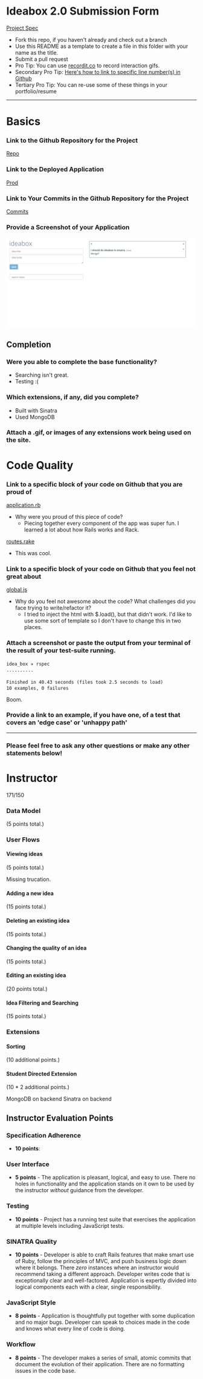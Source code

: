 # Ideabox 2.0 Submission Form
[Project Spec](https://github.com/turingschool/curriculum/blob/master/source/projects/revenge_of_idea_box.markdown)

* Fork this repo, if you haven't already and check out a branch
* Use this README as a template to create a file in this folder with your name as the title.
* Submit a pull request
* Pro Tip: You can use [recordit.co](http://recordit.co/) to record interaction gifs.
* Secondary Pro Tip: [Here's how to link to specific line number(s) in Github](http://stackoverflow.com/questions/23821235/how-to-link-to-specific-line-number-on-github)
* Tertiary Pro Tip: You can re-use some of these things in your portfolio/resume

------

# Basics

### Link to the Github Repository for the Project
[Repo](https://github.com/weilandia/idea_box.git)

### Link to the Deployed Application
[Prod](https://ideaboxsinatra.herokuapp.com/)

### Link to Your Commits in the Github Repository for the Project
[Commits](https://github.com/weilandia/idea_box/commits)

### Provide a Screenshot of your Application
![ideabox](images/weiland_ideabox.png)

## Completion

### Were you able to complete the base functionality?
* Searching isn't great.
* Testing :(

### Which extensions, if any, did you complete?
* Built with Sinatra
* Used MongoDB

### Attach a .gif, or images of any extensions work being used on the site.

# Code Quality

### Link to a specific block of your code on Github that you are proud of
[application.rb](https://github.com/weilandia/idea_box/blob/master/application.rb)
* Why were you proud of this piece of code?
  * Piecing together every component of the app was super fun. I learned a lot about how Rails works and Rack.

[routes.rake](https://github.com/weilandia/idea_box/blob/master/lib/tasks/routes.rake)
* This was cool.

### Link to a specific block of your code on Github that you feel not great about
[global.js](https://github.com/weilandia/idea_box/blob/master/app/assets/javascripts/global.js)
* Why do you feel not awesome about the code? What challenges did you face trying to write/refactor it?
  * I tried to inject the html with $.load(), but that didn't work.  I'd like to use some sort of template so I don't have to change this in two places.

### Attach a screenshot or paste the output from your terminal of the result of your test-suite running.
```
idea_box ✈︎ rspec
..........

Finished in 40.43 seconds (files took 2.5 seconds to load)
10 examples, 0 failures
```
Boom.

### Provide a link to an example, if you have one, of a test that covers an 'edge case' or 'unhappy path'

-----

### Please feel free to ask any other questions or make any other statements below!

# Instructor

171/150

### Data Model

(5 points total.)

### User Flows

#### Viewing ideas

(5 points total.)

Missing trucation.

#### Adding a new idea

(15 points total.)


#### Deleting an existing idea

(15 points total.)

#### Changing the quality of an idea

(15 points total.)

#### Editing an existing idea

(20 points total.)

#### Idea Filtering and Searching

(15 points total.)

### Extensions

#### Sorting

(10 additional points.)

#### Student Directed Extension

(10 * 2 additional points.)

MongoDB on backend
Sinatra on backend

## Instructor Evaluation Points

### Specification Adherence

* **10 points**:

### User Interface

* **5 points** - The application is pleasant, logical, and easy to use. There no holes in functionality and the application stands on it own to be used by the instructor _without_ guidance from the developer.

### Testing

* **10 points** - Project has a running test suite that exercises the application at multiple levels including JavaScript tests.

### SINATRA Quality

* **10 points** - Developer is able to craft Rails features that make smart use of Ruby, follow the principles of MVC, and push business logic down where it belongs. There _zero_ instances where an instructor would recommend taking a different approach. Developer writes code that is exceptionally clear and well-factored. Application is expertly divided into logical components each with a clear, single responsibility.

### JavaScript Style

* **8 points** - Application is thoughtfully put together with some duplication and no major bugs. Developer can speak to choices made in the code and knows what every line of code is doing.

### Workflow

* **8 points** - The developer makes a series of small, atomic commits that document the evolution of their application. There are no formatting issues in the code base.
